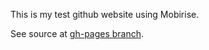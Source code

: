 This is my test github website using Mobirise.

See source at [gh-pages branch](https://github.com/lukiemuffin/website/tree/gh-pages).
